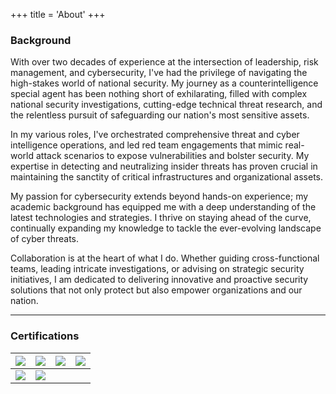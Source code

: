 +++
title = 'About'
+++
### Background
With over two decades of experience at the intersection of leadership, risk management, and cybersecurity, I've had the privilege of navigating the high-stakes world of national security. My journey as a counterintelligence special agent has been nothing short of exhilarating, filled with complex national security investigations, cutting-edge technical threat research, and the relentless pursuit of safeguarding our nation's most sensitive assets.

In my various roles, I've orchestrated comprehensive threat and cyber intelligence operations, and led red team engagements that mimic real-world attack scenarios to expose vulnerabilities and bolster security. My expertise in detecting and neutralizing insider threats has proven crucial in maintaining the sanctity of critical infrastructures and organizational assets.

My passion for cybersecurity extends beyond hands-on experience; my academic background has equipped me with a deep understanding of the latest technologies and strategies. I thrive on staying ahead of the curve, continually expanding my knowledge to tackle the ever-evolving landscape of cyber threats.

Collaboration is at the heart of what I do. Whether guiding cross-functional teams, leading intricate investigations, or advising on strategic security initiatives, I am dedicated to delivering innovative and proactive security solutions that not only protect but also empower organizations and our nation.

----------

### Certifications

| ![](https://blog.shattersec.com/content/images/20250130203305-cc3ddbb8-0603-46c2-946a-7d4424835d7a.png) | ![](https://blog.shattersec.com/content/images/20250127010202-dca4591d-f22c-4f8e-9ba3-29099ea5d5bc.png) | ![](https://blog.shattersec.com/content/images/20250130203433-certified-network-pentester.png) | ![](https://blog.shattersec.com/content/images/20250127010241-CEH_2E345519D3F7.png) |
|--|--|--|--|
| ![](https://blog.shattersec.com/content/images/20250127010333-2bbcd5bc-21cd-4b23-a2f9-c1fd8126c76b.png) | ![](https://blog.shattersec.com/content/images/20250127010406-c241652b-f4f5-48ef-a2f6-8e8fb22467be.png) |